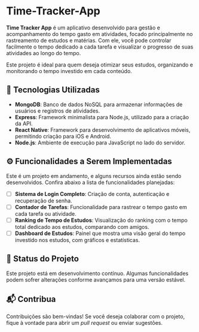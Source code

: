 # Time-Tracker-App

**Time Tracker App** é um aplicativo desenvolvido para gestão e acompanhamento do tempo gasto em atividades, focado principalmente no rastreamento de estudos e matérias. Com ele, você pode controlar facilmente o tempo dedicado a cada tarefa e visualizar o progresso de suas atividades ao longo do tempo.

Este projeto é ideal para quem deseja otimizar seus estudos, organizando e monitorando o tempo investido em cada conteúdo.

## 🚀 Tecnologias Utilizadas

- **MongoDB**: Banco de dados NoSQL para armazenar informações de usuários e registros de atividades.
- **Express**: Framework minimalista para Node.js, utilizado para a criação da API.
- **React Native**: Framework para desenvolvimento de aplicativos móveis, permitindo criação para iOS e Android.
- **Node.js**: Ambiente de execução para JavaScript no lado do servidor.

## ⚙️ Funcionalidades a Serem Implementadas

Este é um projeto em andamento, e alguns recursos ainda estão sendo desenvolvidos. Confira abaixo a lista de funcionalidades planejadas:

- [ ] **Sistema de Login Completo**: Criação de conta, autenticação e recuperação de senha.
- [ ] **Contador de Tarefas**: Funcionalidade para rastrear o tempo gasto em cada tarefa ou atividade.
- [ ] **Ranking de Tempo de Estudos**: Visualização do ranking com o tempo total dedicado aos estudos, comparando com amigos.
- [ ] **Dashboard de Estudos**: Painel que mostra uma visão geral do tempo investido nos estudos, com gráficos e estatísticas.

## 📅 Status do Projeto

Este projeto está em desenvolvimento contínuo. Algumas funcionalidades podem sofrer alterações conforme avançamos para uma versão estável.

## 📬 Contribua

Contribuições são bem-vindas! Se você deseja colaborar com o projeto, fique à vontade para abrir um *pull request* ou enviar sugestões.
